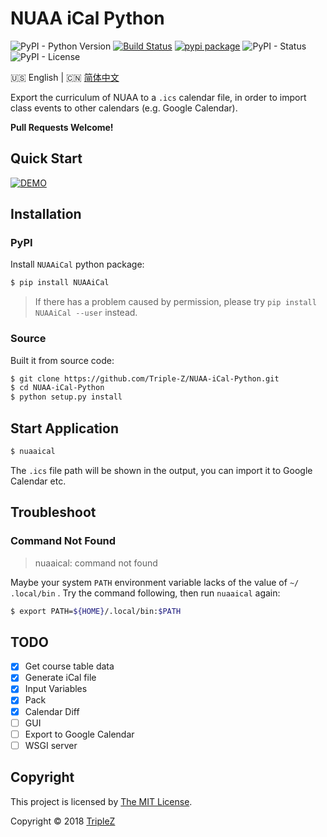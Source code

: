# NUAA iCal Python


![PyPI - Python Version](https://img.shields.io/pypi/pyversions/NUAAiCal.svg)
[![Build Status](https://travis-ci.org/NUAA-Open-Source/NUAA-iCal-Python.svg)](https://travis-ci.org/NUAA-Open-Source/NUAA-iCal-Python)
[![pypi package](https://img.shields.io/pypi/v/NUAAiCal.svg)](https://pypi.python.org/pypi/NUAAiCal/)
![PyPI - Status](https://img.shields.io/pypi/status/NUAAiCal.svg)
![PyPI - License](https://img.shields.io/pypi/l/NUAAiCal.svg)

:us: English | :cn: [简体中文](/README_zh-hans.md)

Export the curriculum of NUAA to a `.ics` calendar file, in order to import 
class events to other calendars (e.g. Google Calendar).

**Pull Requests Welcome!**

## Quick Start

[![DEMO](https://asciinema.org/a/HNivm2Ax5PpuUx6e5LwMwxffA.png)](https://asciinema.org/a/HNivm2Ax5PpuUx6e5LwMwxffA)

## Installation

### PyPI

Install `NUAAiCal` python package:

```bash
$ pip install NUAAiCal
```

> If there has a problem caused by permission, please try `pip install NUAAiCal --user` instead.

### Source

Built it from source code:

```bash
$ git clone https://github.com/Triple-Z/NUAA-iCal-Python.git
$ cd NUAA-iCal-Python
$ python setup.py install
```

## Start Application

```bash
$ nuaaical
```

The `.ics` file path will be shown in the output, you can import it to Google 
Calendar etc.

## Troubleshoot

### Command Not Found

> nuaaical: command not found

Maybe your system `PATH` environment variable lacks of the value of `~/
.local/bin` . Try the command following, then run `nuaaical` again:

```bash
$ export PATH=${HOME}/.local/bin:$PATH
``` 

## TODO

- [x] Get course table data
- [x] Generate iCal file
- [x] Input Variables
- [x] Pack
- [x] Calendar Diff
- [ ] GUI
- [ ] Export to Google Calendar
- [ ] WSGI server

## Copyright

This project is licensed by [The MIT License](/LICENSE.md).

Copyright &copy; 2018 [TripleZ](https://github.com/Triple-Z)
